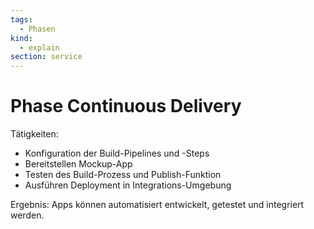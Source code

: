 ```yaml
---
tags:
  - Phasen
kind:
  - explain
section: service
---
```

# Phase Continuous Delivery

Tätigkeiten:

* Konfiguration der Build-Pipelines und -Steps
* Bereitstellen Mockup-App
* Testen des Build-Prozess und Publish-Funktion
* Ausführen Deployment in Integrations-Umgebung

Ergebnis: Apps können automatisiert entwickelt, getestet und integriert werden.

